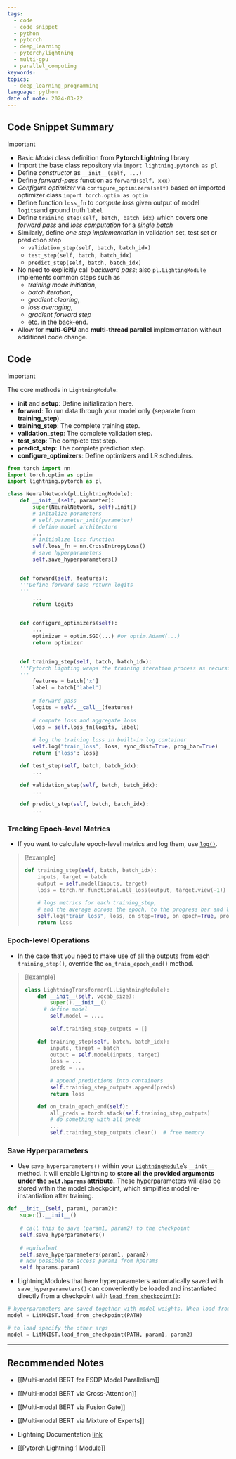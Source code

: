 ```yaml
---
tags:
  - code
  - code_snippet
  - python
  - pytorch
  - deep_learning
  - pytorch/lightning
  - multi-gpu
  - parallel_computing
keywords: 
topics:
  - deep_learning_programming
language: python
date of note: 2024-03-22
---
```


## Code Snippet Summary

>[!important]
> - Basic *Model* class definition from **Pytorch Lightning** library
> - Import the base class repository via `import lightning.pytorch as pl` 
> - Define *constructor* as `__init__(self, ...)`
> - Define *forward-pass* function as `forward(self, xxx)`
> - *Configure optimizer* via `configure_optimizers(self)` based on imported optimizer class `import torch.optim as optim`
> - Define function `loss_fn` to *compute loss* given output of model `logits`and ground truth `label`
> - Define `training_step(self, batch, batch_idx)` which covers one *forward pass* and *loss computation* for a *single batch*
> - Similarly, define *one step implementation* in validation set, test set or prediction step
> 	- `validation_step(self, batch, batch_idx)`
> 	- `test_step(self, batch, batch_idx)`
> 	- `predict_step(self, batch, batch_idx)`
> - No need to explicitly call *backward pass*; also `pl.LightingModule` implements common steps such as
> 	- *training mode initiation*, 
> 	- *batch iteration*, 
> 	- *gradient clearing*, 
> 	- *loss averaging*, 
> 	- *gradient forward step* 
> 	- etc. 
> 	in the back-end.  
> - Allow for **multi-GPU** and **multi-thread parallel** implementation without additional code change.



## Code

>[!important]
> The core methods in `LightningModule`:
> 
> - **__init__** and **setup**: Define initialization here.
> - **forward**:  To run data through your model only (separate from **training_step**).
> - **training_step**: The complete training step. 
> - **validation_step**: The complete validation step. 
> - **test_step**: The complete test step. 
> - **predict_step**: The complete prediction step.  
> - **configure_optimizers**: Define optimizers and LR schedulers. 


```python
from torch import nn
import torch.optim as optim
import lightning.pytorch as pl

class NeuralNetwork(pl.LightningModule):
	def __init__(self, parameter):
		super(NeuralNetwork, self).init()
		# initalize parameters
		# self.parameter_init(parameter)
		# define model architecture
		...
		# initialize loss function
		self.loss_fn = nn.CrossEntropyLoss()
		# save hyperparameters
		self.save_hyperparameters()


	def forward(self, features):
	'''Define forward pass return logits 
	'''
		...
		return logits


	def configure_optimizers(self):
		...
		optimizer = optim.SGD(...) #or optim.AdamW(...)
		return optimizer


	def training_step(self, batch, batch_idx):
	'''Pytorch Lighting wraps the training iteration process as recursive execution of the training_step function for each given batch; only foward pass need to considered.
	'''
		features = batch['x']
		label = batch['label']
		
		# forward pass
		logits = self.__call__(features)
		
		# compute loss and aggregate loss
		loss = self.loss_fn(logits, label)
		
		# log the training loss in built-in log container
		self.log("train_loss", loss, sync_dist=True, prog_bar=True) 
		return {'loss': loss}

	def test_step(self, batch, batch_idx):
		...

	def validation_step(self, batch, batch_idx):
		...

	def predict_step(self, batch, batch_idx):
		...
```

### Tracking Epoch-level Metrics

- If you want to calculate epoch-level metrics and log them, use [`log()`](https://lightning.ai/docs/pytorch/stable/api/lightning.pytorch.core.LightningModule.html#lightning.pytorch.core.LightningModule.log "lightning.pytorch.core.LightningModule.log").

>[!example]
> ```python
> def training_step(self, batch, batch_idx):
>     inputs, target = batch
>     output = self.model(inputs, target)
>     loss = torch.nn.functional.nll_loss(output, target.view(-1))
> 
>     # logs metrics for each training_step,
>     # and the average across the epoch, to the progress bar and logger
>     self.log("train_loss", loss, on_step=True, on_epoch=True, prog_bar=True, logger=True)
>     return loss
> ```

### Epoch-level Operations

- In the case that you need to make use of all the outputs from each `training_step()`, override the `on_train_epoch_end()` method.

>[!example]
>```python
>class LightningTransformer(L.LightningModule):
>     def __init__(self, vocab_size):
>         super().__init__()
> 	    # define model
>         self.model = .... 
>         
>         self.training_step_outputs = []
> 
>     def training_step(self, batch, batch_idx):
>         inputs, target = batch
>         output = self.model(inputs, target)
>         loss = ...
>         preds = ...
>         
>         # append predictions into containers
>         self.training_step_outputs.append(preds)
>         return loss
> 
>     def on_train_epoch_end(self):
>         all_preds = torch.stack(self.training_step_outputs)
>         # do something with all preds
>         ...
>         self.training_step_outputs.clear()  # free memory
>```

### Save Hyperparameters

- Use `save_hyperparameters()` within your [`LightningModule`](https://lightning.ai/docs/pytorch/stable/api/lightning.pytorch.core.LightningModule.html#lightning.pytorch.core.LightningModule "lightning.pytorch.core.LightningModule")’s `__init__` method. It will enable Lightning to **store all the provided arguments under the `self.hparams` attribute.** These hyperparameters will also be stored within the model checkpoint, which simplifies model re-instantiation after training.

```python
def __init__(self, param1, param2):
	super().__init__()
	
	# call this to save (param1, param2) to the checkpoint
    self.save_hyperparameters()
    
    # equivalent   
    self.save_hyperparameters(param1, param2) 
    # Now possible to access param1 from hparams 
    self.hparams.param1  
```

- LightningModules that have hyperparameters automatically saved with `save_hyperparameters()` can conveniently be loaded and instantiated directly from a checkpoint with [`load_from_checkpoint()`](https://lightning.ai/docs/pytorch/stable/api/lightning.pytorch.core.LightningModule.html#lightning.pytorch.core.LightningModule.load_from_checkpoint "lightning.pytorch.core.LightningModule.load_from_checkpoint"):

```python
# hyperparameters are saved together with model weights. When load from checkpoint, no need to provide param1, param2
model = LitMNIST.load_from_checkpoint(PATH)

# to load specify the other args
model = LitMNIST.load_from_checkpoint(PATH, param1, param2)
```



-----------
##  Recommended Notes


- [[Multi-modal BERT for FSDP Model Parallelism]]
- [[Multi-modal BERT via Cross-Attention]]
- [[Multi-modal BERT via Fusion Gate]]
- [[Multi-modal BERT via Mixture of Experts]]

- Lightning Documentation [link](https://lightning.ai/docs/pytorch/stable/common/lightning_module.html)
- [[Pytorch Lightning 1 Module]]